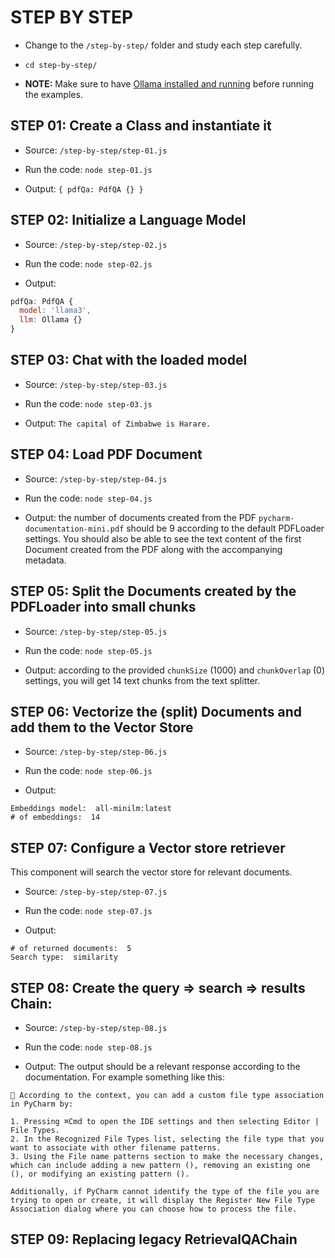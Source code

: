 # STEP BY STEP

  - Change to the `/step-by-step/` folder and study each step carefully.

  - `cd step-by-step/`

  - **NOTE:** Make sure to have [Ollama installed and running](https://www.youtube.com/watch?v=0n3D2nNq7AE) before running the examples.

## STEP 01: Create a Class and instantiate it

  - Source: `/step-by-step/step-01.js`

  - Run the code: `node step-01.js`

  - Output: `{ pdfQa: PdfQA {} }`

## STEP 02: Initialize a Language Model

  - Source: `/step-by-step/step-02.js`

  - Run the code: `node step-02.js`

  - Output: 
  
  ```js
  pdfQa: PdfQA {
    model: 'llama3',
    llm: Ollama {}
  }
  ```

## STEP 03: Chat with the loaded model

  - Source: `/step-by-step/step-03.js`

  - Run the code: `node step-03.js`

  - Output: `The capital of Zimbabwe is Harare.`
  
## STEP 04: Load PDF Document

  - Source: `/step-by-step/step-04.js`

  - Run the code: `node step-04.js`

  - Output: the number of documents created from the PDF `pycharm-documentation-mini.pdf` should be 9 according to the default PDFLoader settings. You should also be able to see the text content of the first Document created from the PDF along with the accompanying metadata.

## STEP 05: Split the Documents created by the PDFLoader into small chunks

  - Source: `/step-by-step/step-05.js`

  - Run the code: `node step-05.js`

  - Output: according to the provided `chunkSize` (1000) and `chunkOverlap` (0) settings, you will get 14 text chunks from the text splitter.

## STEP 06: Vectorize the (split) Documents and add them to the Vector Store

  - Source: `/step-by-step/step-06.js`

  - Run the code: `node step-06.js`

  - Output:

  ```
  Embeddings model:  all-minilm:latest
  # of embeddings:  14
  ```

## STEP 07: Configure a Vector store retriever

  This component will search the vector store for relevant documents.

  - Source: `/step-by-step/step-07.js`

  - Run the code: `node step-07.js`

  - Output: 

  ```
  # of returned documents:  5
  Search type:  similarity
  ```

## STEP 08: Create the query => search => results Chain:

  - Source: `/step-by-step/step-08.js`

  - Run the code: `node step-08.js`

  - Output: The output should be a relevant response according to the documentation. For example something like this:

  ```
  🤖 According to the context, you can add a custom file type association in PyCharm by:

  1. Pressing ⌘Сmd to open the IDE settings and then selecting Editor | File Types.
  2. In the Recognized File Types list, selecting the file type that you want to associate with other filename patterns.
  3. Using the File name patterns section to make the necessary changes, which can include adding a new pattern (), removing an existing one (), or modifying an existing pattern ().

  Additionally, if PyCharm cannot identify the type of the file you are trying to open or create, it will display the Register New File Type Association dialog where you can choose how to process the file.   
  ```

## STEP 09: Replacing legacy RetrievalQAChain
